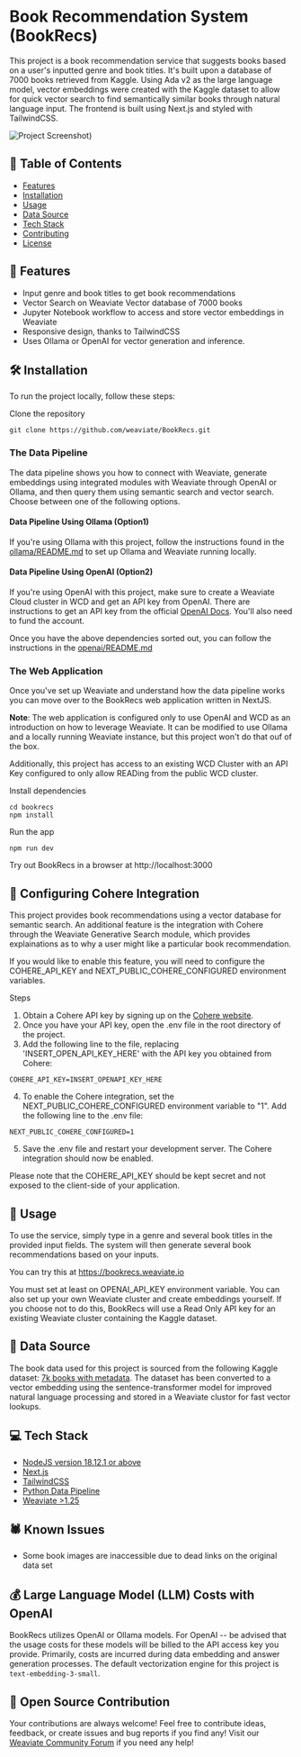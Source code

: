 # Book Recommendation System (BookRecs)

This project is a book recommendation service that suggests books based on a user's inputted genre and book titles. It's built upon a database of 7000 books retrieved from Kaggle. Using Ada v2 as the large language model, vector embeddings were created with the Kaggle dataset to allow for quick vector search to find semantically similar books through natural language input. The frontend is built using Next.js and styled with TailwindCSS.

![Project Screenshot](https://github.com/user-attachments/assets/f7748baa-0f70-4dda-80e6-3293bf23ce95))

## 📑 Table of Contents

- [Features](#features)
- [Installation](#installation)
- [Usage](#usage)
- [Data Source](#data-source)
- [Tech Stack](#tech-stack)
- [Contributing](#contributing)
- [License](#license)

## 💫 Features

- Input genre and book titles to get book recommendations
- Vector Search on Weaviate Vector database of 7000 books
- Jupyter Notebook workflow to access and store vector embeddings in Weaviate
- Responsive design, thanks to TailwindCSS
- Uses Ollama or OpenAI for vector generation and inference.

## 🛠 Installation

To run the project locally, follow these steps:

Clone the repository
   ```
   git clone https://github.com/weaviate/BookRecs.git
   ```

### The Data Pipeline

The data pipeline shows you how to connect with Weaviate, generate embeddings using integrated modules with Weaviate through OpenAI or Ollama, and then query them using semantic search and vector search. Choose between one of the following options.

#### Data Pipeline Using Ollama (Option1)

If you're using Ollama with this project, follow the instructions found in the [ollama/README.md](./data-pipeline/ollama/README.md) to set up Ollama and Weaviate running locally. 

#### Data Pipeline Using OpenAI (Option2)

If you're using OpenAI with this project, make sure to create a Weaviate Cloud cluster in WCD and get an API key from OpenAI. There are instructions to get an API key from the official [OpenAI Docs](https://platform.openai.com/docs/api-reference/introduction). You'll also need to fund the account.

Once you have the above dependencies sorted out, you can follow the instructions in the [openai/README.md](./data-pipeline/openai/README.md)

### The Web Application

Once you've set up Weaviate and understand how the data pipeline works you can move over to the BookRecs web application written in NextJS. 

**Note**: The web application is configured only to use OpenAI and WCD as an introduction on how to leverage Weaviate. It can be modified to use Ollama and a locally running Weaviate instance, but this project won't do that ouf of the box.

Additionally, this project has access to an existing WCD Cluster with an API Key configured to only allow READing from the public WCD cluster.

Install dependencies
   ```
   cd bookrecs
   npm install
   ```
Run the app
   ```
   npm run dev
   ```
Try out BookRecs in a browser at http://localhost:3000


## 🤝 Configuring Cohere Integration

This project provides book recommendations using a vector database for semantic search. An additional feature is the integration with Cohere through the Weaviate Generative Search module, which provides explainations as to why a user might like a particular book recommendation.

If you would like to enable this feature, you will need to configure the COHERE_API_KEY and NEXT_PUBLIC_COHERE_CONFIGURED environment variables.

Steps
1. Obtain a Cohere API key by signing up on the [Cohere website](https://cohere.com).
2. Once you have your API key, open the .env file in the root directory of the project.
3. Add the following line to the file, replacing 'INSERT_OPEN_API_KEY_HERE' with the API key you obtained from Cohere:
```
COHERE_API_KEY=INSERT_OPENAPI_KEY_HERE
```
4. To enable the Cohere integration, set the NEXT_PUBLIC_COHERE_CONFIGURED environment variable to "1". Add the following line to the .env file:
```
NEXT_PUBLIC_COHERE_CONFIGURED=1
```
5. Save the .env file and restart your development server. The Cohere integration should now be enabled.

Please note that the COHERE_API_KEY should be kept secret and not exposed to the client-side of your application.


## 🧰 Usage

To use the service, simply type in a genre and several book titles in the provided input fields. The system will then generate several book recommendations based on your inputs.

You can try this at https://bookrecs.weaviate.io

You must set at least on OPENAI_API_KEY environment variable. You can also set up your own Weaviate cluster and create embeddings yourself. If you choose not to do this, BookRecs will use a Read Only API key for an existing Weaviate cluster containing the Kaggle dataset. 


## 💾 Data Source

The book data used for this project is sourced from the following Kaggle dataset: [7k books with metadata](https://www.kaggle.com/datasets/dylanjcastillo/7k-books-with-metadata). The dataset has been converted to a vector embedding using the sentence-transformer model for improved natural language processing and stored in a Weaviate clustor for fast vector lookups.

## 💻 Tech Stack

- [NodeJS version 18.12.1 or above](https://nodejs.org/)
- [Next.js](https://nextjs.org/)
- [TailwindCSS](https://tailwindcss.com/)
- [Python Data Pipeline](https://python.org/)
- [Weaviate >1.25](https://weaviate.io/)

## 🕷 Known Issues

- Some book images are inaccessible due to dead links on the original data set

## 💰 Large Language Model (LLM) Costs with OpenAI

BookRecs utilizes OpenAI or Ollama models. For OpenAI -- be advised that the usage costs for these models will be billed to the API access key you provide. Primarily, costs are incurred during data embedding and answer generation processes. The default vectorization engine for this project is `text-embedding-3-small`.

## 💖 Open Source Contribution

Your contributions are always welcome! Feel free to contribute ideas, feedback, or create issues and bug reports if you find any! Visit our [Weaviate Community Forum](https://forum.weaviate.io/) if you need any help!

